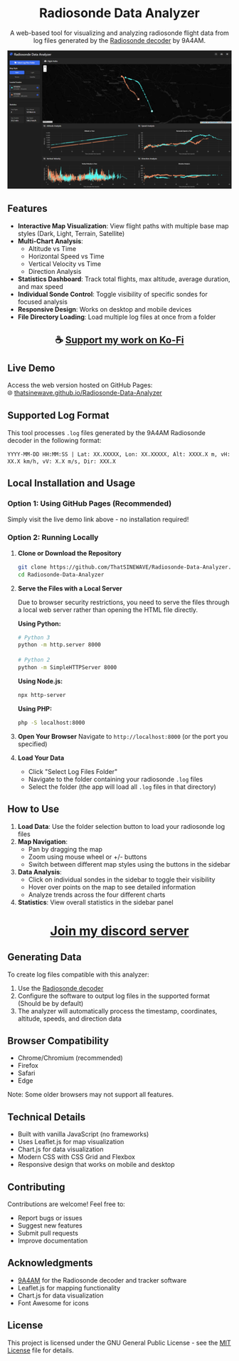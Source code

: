 <div align="center">

# Radiosonde Data Analyzer

A web-based tool for visualizing and analyzing radiosonde flight data from log files generated by the [Radiosonde decoder](https://github.com/9A4AM/Radiosonde-decoder-and-tracker-for-Windows) by 9A4AM.

![Radiosonde Data Analyzer](https://raw.githubusercontent.com/ThatSINEWAVE/Radiosonde-Data-Analyzer/refs/heads/main/.github/SCREENSHOTS/Radiosonde-Data-Analyzer.png)

</div>

## Features

- **Interactive Map Visualization**: View flight paths with multiple base map styles (Dark, Light, Terrain, Satellite)
- **Multi-Chart Analysis**: 
  - Altitude vs Time
  - Horizontal Speed vs Time
  - Vertical Velocity vs Time
  - Direction Analysis
- **Statistics Dashboard**: Track total flights, max altitude, average duration, and max speed
- **Individual Sonde Control**: Toggle visibility of specific sondes for focused analysis
- **Responsive Design**: Works on desktop and mobile devices
- **File Directory Loading**: Load multiple log files at once from a folder

<div align="center">

## ☕ [Support my work on Ko-Fi](https://ko-fi.com/thatsinewave)

</div>

## Live Demo

Access the web version hosted on GitHub Pages:  
🌐 [thatsinewave.github.io/Radiosonde-Data-Analyzer](https://thatsinewave.github.io/Radiosonde-Data-Analyzer)

## Supported Log Format

This tool processes `.log` files generated by the 9A4AM Radiosonde decoder in the following format:
```
YYYY-MM-DD HH:MM:SS | Lat: XX.XXXXX, Lon: XX.XXXXX, Alt: XXXX.X m, vH: XX.X km/h, vV: X.X m/s, Dir: XXX.X
```

## Local Installation and Usage

### Option 1: Using GitHub Pages (Recommended)
Simply visit the live demo link above - no installation required!

### Option 2: Running Locally

1. **Clone or Download the Repository**
   ```bash
   git clone https://github.com/ThatSINEWAVE/Radiosonde-Data-Analyzer.git
   cd Radiosonde-Data-Analyzer
   ```

2. **Serve the Files with a Local Server**
   
   Due to browser security restrictions, you need to serve the files through a local web server rather than opening the HTML file directly.

   **Using Python:**
   ```bash
   # Python 3
   python -m http.server 8000
   
   # Python 2
   python -m SimpleHTTPServer 8000
   ```
   
   **Using Node.js:**
   ```bash
   npx http-server
   ```
   
   **Using PHP:**
   ```bash
   php -S localhost:8000
   ```

3. **Open Your Browser**
   Navigate to `http://localhost:8000` (or the port you specified)

4. **Load Your Data**
   - Click "Select Log Files Folder"
   - Navigate to the folder containing your radiosonde `.log` files
   - Select the folder (the app will load all `.log` files in that directory)

## How to Use

1. **Load Data**: Use the folder selection button to load your radiosonde log files
2. **Map Navigation**: 
   - Pan by dragging the map
   - Zoom using mouse wheel or +/- buttons
   - Switch between different map styles using the buttons in the sidebar
3. **Data Analysis**:
   - Click on individual sondes in the sidebar to toggle their visibility
   - Hover over points on the map to see detailed information
   - Analyze trends across the four different charts
4. **Statistics**: View overall statistics in the sidebar panel

<div align="center">

# [Join my discord server](https://thatsinewave.github.io/Discord-Redirect/)

</div>

## Generating Data

To create log files compatible with this analyzer:
1. Use the [Radiosonde decoder](https://github.com/9A4AM/Radiosonde-decoder-and-tracker-for-Windows)
2. Configure the software to output log files in the supported format (Should be by default)
3. The analyzer will automatically process the timestamp, coordinates, altitude, speeds, and direction data

## Browser Compatibility

- Chrome/Chromium (recommended)
- Firefox
- Safari
- Edge

Note: Some older browsers may not support all features.

## Technical Details

- Built with vanilla JavaScript (no frameworks)
- Uses Leaflet.js for map visualization
- Chart.js for data visualization
- Modern CSS with CSS Grid and Flexbox
- Responsive design that works on mobile and desktop

## Contributing

Contributions are welcome! Feel free to:
- Report bugs or issues
- Suggest new features
- Submit pull requests
- Improve documentation

## Acknowledgments

- [9A4AM](https://github.com/9A4AM) for the Radiosonde decoder and tracker software
- Leaflet.js for mapping functionality
- Chart.js for data visualization
- Font Awesome for icons

## License

This project is licensed under the GNU General Public License - see the [MIT License](LICENSE) file for details.
